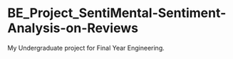 # BE_Project_SentiMental-Sentiment-Analysis-on-Reviews
My Undergraduate project for Final Year Engineering.
